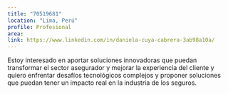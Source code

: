 ```yaml
---
title: "70519681"
location: "Lima, Perú"
profile: Profesional
area: 
link: https://www.linkedin.com/in/daniela-cuya-cabrera-3ab98a10a/
---
```


Estoy interesado en aportar soluciones innovadoras que puedan transformar el sector asegurador y mejorar la experiencia del cliente y quiero enfrentar desafíos tecnológicos complejos y proponer soluciones que puedan tener un impacto real en la industria de los seguros.